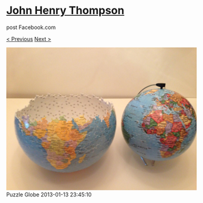 # [John Henry Thompson](../README.md)
post Facebook.com

[< Previous](2013-01-13-4.md) [Next >](2013-01-13-6.md)

[![](../media/2013-01-13/Puzzle-Globe-4.jpg)](../README.md)
Puzzle Globe
2013-01-13 23:45:10